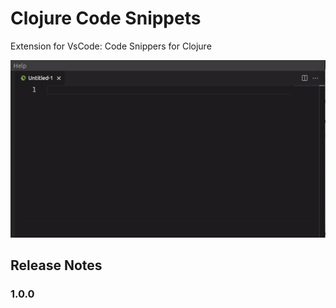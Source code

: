 # Clojure Code Snippets

Extension for VsCode: Code Snippers for Clojure

![alt text](https://github.com/JohnGomez/clojure-snippets/blob/master/images/clojure-snippets.gif)

## Release Notes

### 1.0.0

